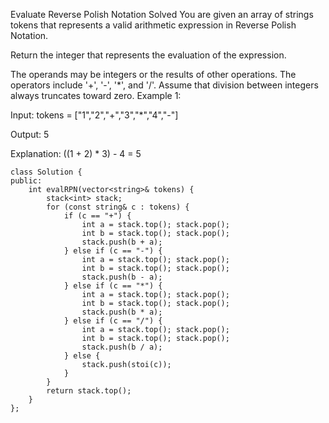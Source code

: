 Evaluate Reverse Polish Notation
Solved
You are given an array of strings tokens that represents a valid arithmetic expression in Reverse Polish Notation.

Return the integer that represents the evaluation of the expression.

The operands may be integers or the results of other operations.
The operators include '+', '-', '\*', and '/'.
Assume that division between integers always truncates toward zero.
Example 1:

Input: tokens = ["1","2","+","3","*","4","-"]

Output: 5

Explanation: ((1 + 2) \* 3) - 4 = 5

```
class Solution {
public:
    int evalRPN(vector<string>& tokens) {
        stack<int> stack;
        for (const string& c : tokens) {
            if (c == "+") {
                int a = stack.top(); stack.pop();
                int b = stack.top(); stack.pop();
                stack.push(b + a);
            } else if (c == "-") {
                int a = stack.top(); stack.pop();
                int b = stack.top(); stack.pop();
                stack.push(b - a);
            } else if (c == "*") {
                int a = stack.top(); stack.pop();
                int b = stack.top(); stack.pop();
                stack.push(b * a);
            } else if (c == "/") {
                int a = stack.top(); stack.pop();
                int b = stack.top(); stack.pop();
                stack.push(b / a);
            } else {
                stack.push(stoi(c));
            }
        }
        return stack.top();
    }
};
```
